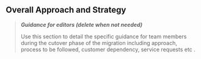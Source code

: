 ## Overall Approach and Strategy

>**_Guidance for editors (delete when not needed)_**
>
>Use this section to detail the specific guidance for team members during the cutover phase of the migration including approach, process to be followed, customer dependency, service requests etc .
>